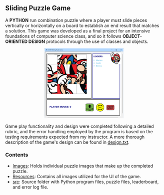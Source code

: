 ## Sliding Puzzle Game
A **PYTHON** run combination puzzle where a player must slide pieces vertically or horizontally on a board to establish an end result that matches a solution.
This game was developed as a final project for an intensive foundations of computer science class, and so it follows **OBJECT-ORIENTED DESIGN** protocols through the use of classes and objects.

<p align="center">
<img title="Game Preview" src="game_preview.png" width="50%">
</p>

Game play functionality and design were completed following a detailed rubric, and the error handling employed by the program is based on the testing requirements expected from my instructor. A more 
thorough description of the game's design can be found in [design.txt](/src/design.txt).


### Contents
- [Images](Images): Holds individual puzzle images that make up the completed puzzle.
- [Resources](Resources): Contains all images utilized for the UI of the game.
- [src](src): Source folder with Python program files, puzzle files, leaderboard, and error log file.
